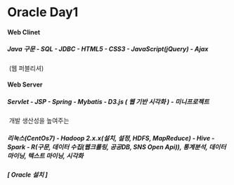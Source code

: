 # Oracle Day1



####  Web Clinet

##### Java 구문 -  SQL  -  JDBC - HTML5 - CSS3 - JavaScript(jQuery)  - Ajax  

​                                               (웹 퍼블리셔)

#### Web Server

##### Servlet - JSP - Spring - Mybatis - D3.js ( 웹 기반 시각화 ) - 미니프로젝트

​     개발 생산성을 높여주는

##### 리눅스(CentOs7) - Hadoop 2.x.x(설치, 설정, HDFS, MapReduce) - Hive -  Spark - R(구문, 데이터 수집(웹크롤링, 공공DB, SNS Open Api)), 통계분석, 데이터마이닝, 텍스트 마이닝, 시각화



##### [ Oracle 설치 ]


